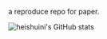 a reproduce repo for paper. 


![heishuini's GitHub stats](https://github-readme-stats.vercel.app/api?username=heishuini&theme=moltack&show_icons=true)
